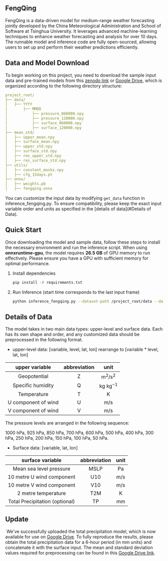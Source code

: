 ## FengQing

FengQing is a data-driven model for medium-range weather forecasting jointly developed by the China Meteorological Administration and School of Software at Tsinghua University. It leverages advanced machine-learning techniques to enhance weather forecasting and analysis for over 10 days. The runnable model and inference code are fully open-sourced, allowing users to set up and perform their weather predictions efficiently.

## Data and Model Download

To begin working on this project, you need to download the sample input data and pre-trained models from this [zenodo link](https://zenodo.org/records/14056420?token=eyJhbGciOiJIUzUxMiJ9.eyJpZCI6Ijk1NjM4YjMzLWExN2QtNDEwMy1hMWRmLWJiYTRlYzE5MDgwYiIsImRhdGEiOnt9LCJyYW5kb20iOiJkZDA4Yjg3ZDkzMmZkNWM1YzMxYjM5YmQzZjU2Y2E5NCJ9.0wj49DmKDAGB-fdMXYOsmY2O70UMUorpbwtki4-N5h89O0bEPaGSaOcaJTuWtm6v33nnCeSWKGL8plUxmpCUjg) or [Google Drive](https://drive.google.com/file/d/1e0DSHVcy04s5iVErQ_3gYg_4z9J_5040/view?usp=share_link), which is organized according to the following directory structure:

```yaml
project_root/
├── data/
│   ├── YYYY
│   	├── MMDD
│   		├── pressure_060000.npy
│   		├── pressure_120000.npy
│   		├── surface_060000.npy
│   		├── surface_120000.npy
├── mean_std/
│   ├── upper_mean.npy
│   ├── surface_mean.npy
│   ├── upper_std.npy
│   ├── surface_std.npy
│   ├── res_upper_std.npy
│   ├── res_surface_std.npy
├── utils/
│   ├── constant_masks.npy
│   ├── cfg_15days.pt
├── onnx/
│   ├── weights.pb
│   ├── fengqing.onnx
```

You can customize the input data by modifying `get_data` function in inference_fengqing.py. To ensure compatibility, please keep the exact input variable order and units as specified in the [details of data](#Details of Data).

## Quick Start

Once downloading the model and sample data, follow these steps to install the necessary environment and run the inference script. When using **onnxruntime-gpu**, the model requires **26.5 GB** of GPU memory to run effectively. Please ensure you have a GPU with sufficient memory for optimal performance.

1. Install dependencies

   ```python
   pip install -r requirements.txt
   ```

2. Run Inference (start time corresponds to the last input frame)

    ```bash
    python inference_fengqing.py --dataset-path /project_root/data --datetime start_time --output_dir /path/to/output
    ```

## Details of Data

The model takes in two main data types: upper-level and surface data. Each has its own shape and order, and any customized data should be preprocessed in the following format.

* upper-level data: [variable, level, lat, lon] rearrange to [variable * level, lat, lon]

|   upper variable    | abbreviation |            unit             |
| :-----------------: | :----------: | :-------------------------: |
|    Geopotential     |      Z       |   $\text{m}^2/\text{s}^2$   |
|  Specific humidity  |      Q       | $\text{kg}\ \text{kg}^{-1}$ |
|     Temperature     |      T       |         $\text{K}$          |
| U component of wind |      U       |        $\text{m/s}$         |
| V component of wind |      V       |        $\text{m/s}$         |

The pressure levels are arranged in the following sequence:

1000 hPa, 925 hPa, 850 hPa, 700 hPa, 600 hPa, 500 hPa, 400 hPa, 300 hPa, 250 hPa, 200 hPa, 150 hPa, 100 hPa, 50 hPa.

* Surface data: [variable, lat, lon]

|        surface variable        | abbreviation |     unit     |
| :----------------------------: | :----------: | :----------: |
|    Mean sea level pressure     |     MSLP     | $\text{Pa}$  |
|   10 metre U wind component    |     U10      | $\text{m/s}$ |
|   10 metre V wind component    |     V10      | $\text{m/s}$ |
|      2 metre temperature       |     T2M      |  $\text{K}$  |
| Total Precipitation (optional) |      TP      | $\text{mm}$  |

## Update

​	We've successfully uploaded the total precipitation model, which is now available for use on [Google Drive](https://drive.google.com/file/d/1QhrZDHAUrkFBFFPbFXnz4brU2t_Z_SzL/view?usp=sharing). To fully reproduce the results, please obtain the total precipitation data for a 6-hour period (in mm units) and concatenate it with the surface input. The mean and standard deviation values required for preprocessing can be found in this [Google Drive link](https://drive.google.com/file/d/1xo4QWp-VhHSbBrCZh7IZtYKRo94Myzn5/view?usp=share_link).
